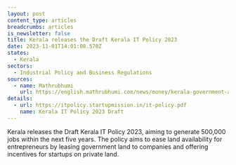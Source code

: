 ```yaml
---
layout: post
content_type: articles
breadcrumbs: articles
is_newsletter: false
title: Kerala releases the Draft Kerala IT Policy 2023
date: 2023-11-01T14:01:08.570Z
states:
  - Kerala
sectors:
  - Industrial Policy and Business Regulations
sources:
  - name: Mathrubhumi
    url: https://english.mathrubhumi.com/news/money/kerala-government-announced-liberalised-draft-it-policy-with-aim-to-promote-private-parks-1.9020306
details:
  - url: https://itpolicy.startupmission.in/it-policy.pdf
    name: Kerala IT Policy 2023 Draft
---
```

Kerala releases the Draft Kerala IT Policy 2023, aiming to generate 500,000 jobs within the next five years. The policy aims to ease land availability for entrepreneurs by leasing government land to companies and offering incentives for startups on private land.
